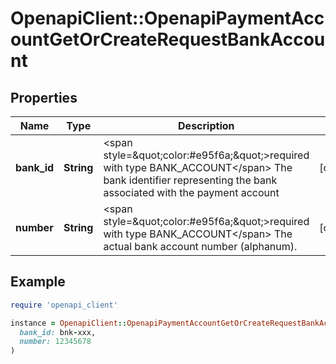 # OpenapiClient::OpenapiPaymentAccountGetOrCreateRequestBankAccount

## Properties

| Name | Type | Description | Notes |
| ---- | ---- | ----------- | ----- |
| **bank_id** | **String** | &lt;span style&#x3D;\&quot;color:#e95f6a;\&quot;&gt;required with type BANK_ACCOUNT&lt;/span&gt;  The bank identifier representing the bank associated with the payment account | [optional] |
| **number** | **String** | &lt;span style&#x3D;\&quot;color:#e95f6a;\&quot;&gt;required with type BANK_ACCOUNT&lt;/span&gt;  The actual bank account number (alphanum). | [optional] |

## Example

```ruby
require 'openapi_client'

instance = OpenapiClient::OpenapiPaymentAccountGetOrCreateRequestBankAccount.new(
  bank_id: bnk-xxx,
  number: 12345678
)
```

